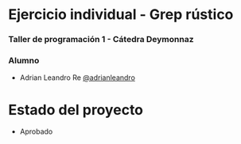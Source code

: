 # Ejercicio individual - Grep rústico
### Taller de programación 1 - Cátedra Deymonnaz
### Alumno

- Adrian Leandro Re [@adrianleandro](https://www.github.com/adrianleandro)

# Estado del proyecto
  * Aprobado
